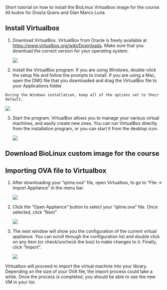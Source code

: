 Short tutorial on how to install the BioLinux Virtualbox image for the course. All kudos for Grazia Quero and Gian Marco Luna.

## Install Virtualbox
1. Download VirtualBox. VirtualBox from Oracle is freely available at https://www.virtualbox.org/wiki/Downloads. Make sure that you download the correct version for your operating system.

    ![](https://github.com/genomewalker/microbeco2015/blob/master/install-biolinux/images/1.png)

2. Install the VirtualBox program. If you are using Windows, double-click the setup file and follow the prompts to install. If you are using a Mac, open the DMG file that you downloaded and drag the VirtualBox file to your Applications folder
```
During the Windows installation, keep all of the options set to their default.
```

   ![](https://github.com/genomewalker/microbeco2015/blob/master/install-biolinux/images/2.png)

3. Start the program. VirtualBox allows you to manage your various virtual machines, and easily create new ones. You can run VirtualBox directly from the installation program, or you can start it from the desktop icon.

    ![](https://github.com/genomewalker/microbeco2015/blob/master/install-biolinux/images/3.png)


## Download BioLinux custom image for the course




## Importing OVA file to Virtualbox
1. After downloading your “qiime.ova” file, open Virtualbox, to go to “File -> Import Appliance” in the menu bar.

    ![](https://github.com/genomewalker/microbeco2015/blob/master/install-biolinux/images/4.png)

2. Click the “Open Appliance” button to select your “qiime.ova” file. Once selected, click “Next”

    ![](https://github.com/genomewalker/microbeco2015/blob/master/install-biolinux/images/5.png)

3. The next window will show you the configuration of the current virtual appliance. You can scroll through the configuration list and double click on any item (or check/uncheck the box) to make changes to it. Finally, click “Import”.

    ![](https://github.com/genomewalker/microbeco2015/blob/master/install-biolinux/images/6.png)

Virtualbox will proceed to import the virtual machine into your library. Depending on the size of your OVA file, the import process could take a while. Once the process is completed, you should be able to see the new VM in your list.

